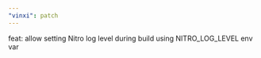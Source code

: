 ```yaml
---
"vinxi": patch
---
```


feat: allow setting Nitro log level during build using NITRO_LOG_LEVEL env var
